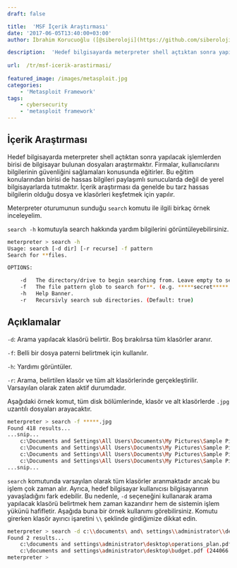 ```yaml
---
draft: false

title:  'MSF İçerik Araştırması'
date: '2017-06-05T13:40:00+03:00'
author: İbrahim Korucuoğlu ([@siberoloji](https://github.com/siberoloji))

description:  'Hedef bilgisayarda meterpreter shell açtıktan sonra yapılacak işlemlerden birisi de bilgisayar bulunan dosyaları araştırmaktır. Firmalar, kullanıcılarını bilgilerinin güvenliğini sağlamaları konusunda eğitirler. Bu eğitim konularından birisi de hassas bilgileri paylaşımlı sunucularda değil de yerel bilgisayarlarda tutmaktır. İçerik araştırması da genelde bu tarz hassas bilgilerin olduğu dosya ve klasörleri keşfetmek için yapılır.' 
 
url:  /tr/msf-icerik-arastirmasi/
 
featured_image: /images/metasploit.jpg
categories:
    - 'Metasploit Framework'
tags:
    - cybersecurity
    - 'metasploit framework'
---
```



## İçerik Araştırması



Hedef bilgisayarda meterpreter shell açtıktan sonra yapılacak işlemlerden birisi de bilgisayar bulunan dosyaları araştırmaktır. Firmalar, kullanıcılarını bilgilerinin güvenliğini sağlamaları konusunda eğitirler. Bu eğitim konularından birisi de hassas bilgileri paylaşımlı sunucularda değil de yerel bilgisayarlarda tutmaktır. İçerik araştırması da genelde bu tarz hassas bilgilerin olduğu dosya ve klasörleri keşfetmek için yapılır.



Meterpreter oturumunun sunduğu `search` komutu ile ilgili birkaç örnek inceleyelim.



`search -h` komutuyla search hakkında yardım bilgilerini görüntüleyebilirsiniz.


```bash
meterpreter > search -h
Usage: search [-d dir] [-r recurse] -f pattern
Search for **files.

OPTIONS:

    -d   The directory/drive to begin searching from. Leave empty to search all drives. (Default: )
    -f   The file pattern glob to search for**. (e.g. *****secret*****.doc?)
    -h   Help Banner.
    -r   Recursivly search sub directories. (Default: true)
```



## Açıklamalar



`-d`: Arama yapılacak klasörü belirtir. Boş bırakılırsa tüm klasörler aranır.



`-f`: Belli bir dosya paterni belirtmek için kullanılır.



`-h`: Yardımı görüntüler.



`-r`: Arama, belirtilen klasör ve tüm alt klasörlerinde gerçekleştirilir. Varsayılan olarak zaten aktif durumdadır.



Aşağıdaki örnek komut, tüm disk bölümlerinde, klasör ve alt klasörlerde `.jpg` uzantılı dosyaları arayacaktır.


```bash
meterpreter > search -f *****.jpg
Found 418 results...
...snip...
    c:\Documents and Settings\All Users\Documents\My Pictures\Sample Pictures\Blue hills.jpg (28521 bytes)
    c:\Documents and Settings\All Users\Documents\My Pictures\Sample Pictures\Sunset.jpg (71189 bytes)
    c:\Documents and Settings\All Users\Documents\My Pictures\Sample Pictures\Water lilies.jpg (83794 bytes)
    c:\Documents and Settings\All Users\Documents\My Pictures\Sample Pictures\Winter.jpg (105542 bytes)
...snip...
```



`search` komutunda varsayılan olarak tüm klasörler aranmaktadır ancak bu işlem çok zaman alır. Ayrıca, hedef bilgisayar kullanıcısı bilgisayarının yavaşladığını fark edebilir. Bu nedenle, `-d` seçeneğini kullanarak arama yapılacak klasörü belirtmek hem zaman kazandırır hem de sistemin işlem yükünü hafifletir. Aşağıda buna bir örnek kullanımı görebilirsiniz. Komutu girerken klasör ayırıcı işaretini `\\` şeklinde girdiğimize dikkat edin.


```bash
meterpreter > search -d c:\\documents\ and\ settings\\administrator\\desktop\\ -f *****.pdf
Found 2 results...
    c:\documents and settings\administrator\desktop\operations_plan.pdf (244066 bytes)
    c:\documents and settings\administrator\desktop\budget.pdf (244066 bytes)
meterpreter >
```
